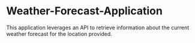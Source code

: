 # Weather-Forecast-Application
This application leverages an API to retrieve information about the current weather forecast for the location provided.
